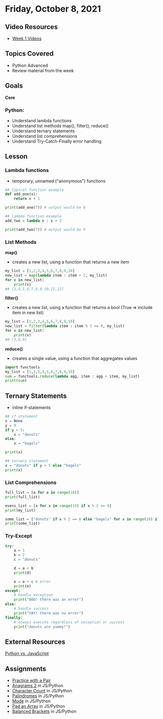 # Friday, October 8, 2021

## Video Resources
- [Week 1 Videos](https://www.youtube.com/watch?v=DLBIIPwpXC8&list=PLu0CiQ7bzwESy2TIa01Tt0kqftgYg9j8q)

## Topics Covered
- Python Advanced
- Review material from the week

## Goals
**Core**
### Python:
- Understand lambda functions
- Understand list methods map(), filter(), reduce()
- Understand ternary statements
- Understand list comprehensions
- Understand Try-Catch-Finally error handling

## Lesson
### Lambda functions
- temporary, unnamed ("anonymous") functions
```python
## typical function example
def add_one(x):
    return x + 1

print(add_one(7)) # output would be 8

## lambda function example
add_two = lambda x : x + 2

print(add_two(7)) # output would be 9
```

### List Methods
**map()**
- creates a new list, using a function that returns a new item
```python
my_list = [1,2,3,4,5,6,7,8,9,10]
new_list = map(lambda item : item + 2, my_list)
for x in new_list:
    print(x)
## [3,4,5,6,7,8,9,10,11,12]
```

**filter()**
- creates a new list, using a function that returns a bool (True => include item in new list)
```python
my_list = [1,2,3,4,5,6,7,8,9,10]
new_list = filter(lambda item : item % 3 == 0, my_list)
for x in new_list:
    print(x)
## [3,6,9]
```

**reduce()**
- creates a single value, using a function that aggregates values
```python
import functools
my_list = [1,2,3,4,5,6,7,8,9,10]
sum = functools.reduce(lambda agg, item : agg + item, my_list)
print(sum)
```

## Ternary Statements
- inline if-statements
```python
## if statement
x = None
y = 9
if y > 5:
    x = "donuts"
else:
    x = "bagels"

print(x)

## ternary statement
x = "donuts" if y > 5 else "bagels"
print(x)
```

### List Comprehensions
```python
full_list = [a for a in range(10)]
print(full_list)

evens_list = [x for x in range(10) if x % 2 == 0]
print(my_list)

some_list = ["donuts" if x % 2 == 0 else "bagels" for x in range(10) if x % 3 == 0]
print(some_list)
```

### Try-Except
```python
try:
    a = 1
    b = 2
    c = "donuts"

    d = a + b
    print(d)

    e = a + c # error
    print(e)
except:
    # handle exception
    print("BOO! there was an error")
else:
    # handle success
    print("YAY! there was no error")
finally:
    # always execute regardless of exception or success
    print("donuts are yummy!")
```

## External Resources
[Python vs. JavaScript](https://realpython.com/python-vs-javascript/#javascript-vs-python)

## Assignments
- [Practice with a Pair](https://github.com/papaplatoon/git-pair)
- [Anagrams 2](https://github.com/papaplatoon/anagrams2) in JS/Python
- [Character Count](https://github.com/papaplatoon/char-count) in JS/Python
- [Palindromes](https://github.com/papaplatoon/palindromes) in JS/Python
- [Mode](https://github.com/papaplatoon/calculate-mode) in JS/Python
- [Pad an Array](https://github.com/papaplatoon/pad-array) in JS/Python
- [Balanced Brackets](https://github.com/papaplatoon/balanced-parentheses) in JS/Python


